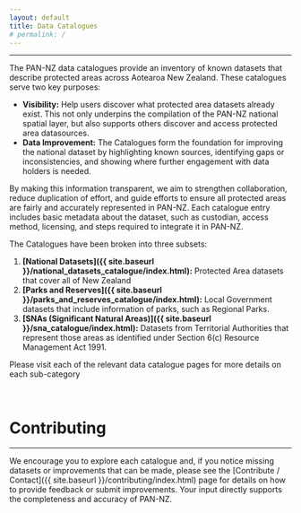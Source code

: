 ```yaml
---
layout: default
title: Data Catalogues
# permalink: /
---
```


---
The PAN-NZ data catalogues provide an inventory of known datasets 
that describe protected areas across Aotearoa New Zealand. These catalogues 
serve two key purposes:
* **Visibility:** Help users discover what protected area datasets already exist. This not only underpins 
  the compilation of the PAN-NZ national spatial layer, but also supports others discover and access protected area datasources. 
* **Data Improvement:** The Catalogues form the foundation for improving the national dataset by 
  highlighting known sources, identifying gaps or inconsistencies, and showing where further 
  engagement with data holders is needed.

By making this information transparent, we aim to strengthen collaboration, 
reduce duplication of effort, and guide efforts to ensure all protected areas are fairly 
and accurately represented in PAN-NZ. Each catalogue entry includes basic 
metadata about the dataset, such as custodian, access method, licensing, and steps required to 
integrate it in PAN-NZ.

The Catalogues have been broken into three subsets:
1. **[National Datasets]({{ site.baseurl }}/national_datasets_catalogue/index.html):** Protected Area datasets that cover all of New Zealand
2. **[Parks and Reserves]({{ site.baseurl }}/parks_and_reserves_catalogue/index.html):** Local Government datasets that include 
information of parks, such as Regional Parks.
1. **[SNAs (Significant Natural Areas)]({{ site.baseurl }}/sna_catalogue/index.html):** Datasets from Territorial Authorities that
   represent those areas as identified under Section 6(c) Resource Management Act 1991. 

Please visit each of the relevant data catalogue pages for more details on each sub-category


<br>

# Contributing 
---
We encourage you to explore each catalogue and, if you notice missing datasets or improvements 
that can be made, please see the [Contribute / Contact]({{ site.baseurl }}/contributing/index.html) 
page for details on how to provide feedback or submit improvements. Your input directly supports 
the completeness and accuracy of PAN-NZ.